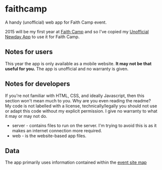 
faithcamp
======
A handy (unofficial) web app for Faith Camp event.

2015 will be my first year at [Faith Camp](http://www.kingdomfaith.com/FaithCamp/default.aspx) and so I've copied my [Unofficial Newday App](https://github.com/nomoregrapes/newday) to use it for Faith Camp.

## Notes for users ##
This year the app is only available as a mobile website. **It may not be that useful for you.** The app is unofficial and no warranty is given.

## Notes for developers ##
If you're not familiar with HTML, CSS, and ideally Javascript, then this section won't mean much to you. Why are you even reading the readme? My code is not labelled with a license, technically/legally you should not use or adapt this code without my explicit permission. I give no warranty to what it may or may not do.
* server - contains files to run on the server. I'm trying to avoid this is as it makes an internet connection more required.
* web - is the website-based app files.

## Data ##
The app primarily uses information contained within the [event site map](http://www.kingdomfaith.com/images/faith_camp/layout/site_map.gif)